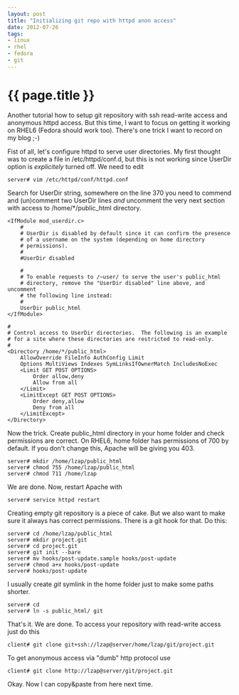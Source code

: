 ```yaml
---
layout: post
title: "Initializing git repo with httpd anon access"
date: 2012-07-26
tags:
- linux
- rhel
- fedora
- git
---
```

{{ page.title }}
================

Another tutorial how to setup git repository with ssh read-write access and
anonymous httpd access. But this time, I want to focus on getting it working
on RHEL6 (Fedora should work too). There's one trick I want to record on my
blog ;-)

Fist of all, let's configure httpd to serve user directories. My first thought
was to create a file in /etc/httpd/conf.d, but this is not working since
UserDir option is *explicitely* turned off. We need to edit

    server# vim /etc/httpd/conf/httpd.conf

Search for UserDir string, somewhere on the line 370 you need to commend and
(un)comment two UserDir lines *and* uncomment the very next section with
access to /home/\*/public_html directory.

    <IfModule mod_userdir.c>
        #
        # UserDir is disabled by default since it can confirm the presence
        # of a username on the system (depending on home directory
        # permissions).
        #
        #UserDir disabled

        #
        # To enable requests to /~user/ to serve the user's public_html
        # directory, remove the "UserDir disabled" line above, and uncomment
        # the following line instead:
        # 
        UserDir public_html
    </IfModule>

    #
    # Control access to UserDir directories.  The following is an example
    # for a site where these directories are restricted to read-only.
    #
    <Directory /home/*/public_html>
        AllowOverride FileInfo AuthConfig Limit
        Options MultiViews Indexes SymLinksIfOwnerMatch IncludesNoExec
        <Limit GET POST OPTIONS>
            Order allow,deny
            Allow from all
        </Limit>
        <LimitExcept GET POST OPTIONS>
            Order deny,allow
            Deny from all
        </LimitExcept>
    </Directory>

Now the trick. Create public_html directory in your home folder and check
permissions are correct. On RHEL6, home folder has permissions of 700 by
default. If you don't change this, Apache will be giving you 403.

    server# mkdir /home/lzap/public_html
    server# chmod 755 /home/lzap/public_html
    server# chmod 711 /home/lzap

We are done. Now, restart Apache with

    server# service httpd restart

Creating empty git repository is a piece of cake. But we also want to make
sure it always has correct permissions. There is a git hook for that. Do this:

    server# cd /home/lzap/public_html
    server# mkdir project.git
    server# cd project.git
    server# git init --bare
    server# mv hooks/post-update.sample hooks/post-update
    server# chmod a+x hooks/post-update
    server# hooks/post-update

I usually create *git* symlink in the home folder just to make some paths
shorter.

    server# cd
    server# ln -s public_html/ git

That's it. We are done. To access your repository with read-write access just
do this

    client# git clone git+ssh://lzap@server/home/lzap/git/project.git

To get anonymous access via "dumb" http protocol use

    client# git clone http://lzap@server/git/project.git

Okay. Now I can copy&paste from here next time.
